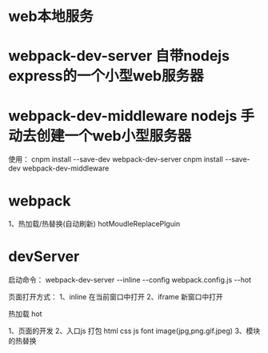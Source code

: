 # web本地服务
# webpack-dev-server  自带nodejs express的一个小型web服务器 
# webpack-dev-middleware nodejs 手动去创建一个web小型服务器

使用：
cnpm install --save-dev webpack-dev-server
cnpm install --save-dev webpack-dev-middleware

# webpack
1、热加载/热替换(自动刷新)  hotMoudleReplacePlguin

# devServer
启动命令：
webpack-dev-server --inline --config webpack.config.js --hot

页面打开方式：
1、inline  在当前窗口中打开
2、iframe  新窗口中打开

热加载
hot

1、页面的开发
2、入口js 打包 html css js  font image(jpg,png.gif.jpeg)
3、模块的热替换